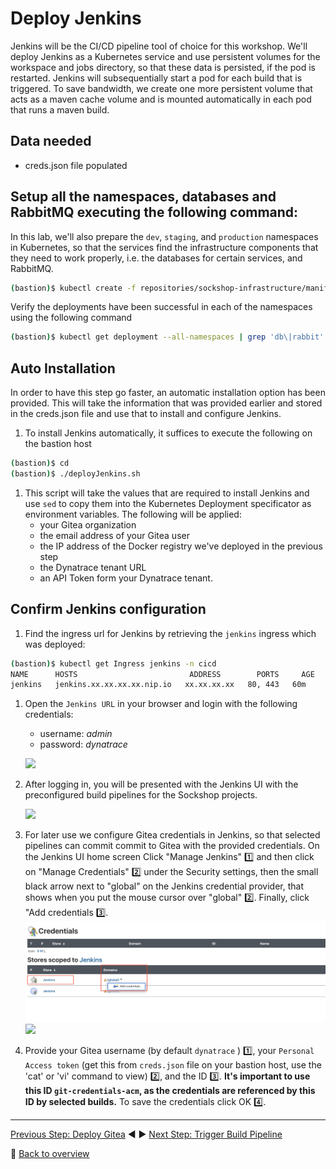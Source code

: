 # Deploy Jenkins

Jenkins will be the CI/CD pipeline tool of choice for this workshop. We'll deploy Jenkins as a Kubernetes service and use persistent volumes for the workspace and jobs directory, so that these data is persisted, if the pod is restarted. Jenkins will subsequentially start a pod for each build that is triggered. To save bandwidth, we create one more persistent volume that acts as a maven cache volume and is mounted automatically in each pod that runs a maven build.

## Data needed

* creds.json file populated

## Setup all the namespaces, databases and RabbitMQ executing the following command:

In this lab, we'll also prepare the `dev`, `staging`, and `production` namespaces in Kubernetes, so that the services find the infrastructure components that they need to work properly, i.e. the databases for certain services, and RabbitMQ. 

```bash
(bastion)$ kubectl create -f repositories/sockshop-infrastructure/manifests/
```

Verify the deployments have been successful in each of the namespaces using the following command

```bash
(bastion)$ kubectl get deployment --all-namespaces | grep 'db\|rabbit'
```

## Auto Installation
In order to have this step go faster, an automatic installation option has been provided. This will take the information that was provided earlier and stored in the creds.json file and use that to install and configure Jenkins. 

1. To install Jenkins automatically, it suffices to execute the following on the bastion host

```bash
(bastion)$ cd
(bastion)$ ./deployJenkins.sh
```

1. This script will take the values that are required to install Jenkins and use `sed` to copy them into the Kubernetes Deployment specificator as environment variables. The following will be applied:
    - your Gitea organization
    - the email address of your Gitea user
    - the IP address of the Docker registry we've deployed in the previous step
    - the Dynatrace tenant URL
    - an API Token form your Dynatrace tenant.

## Confirm Jenkins configuration

1. Find the ingress url for Jenkins by retrieving the `jenkins` ingress which was deployed:

```bash
(bastion)$ kubectl get Ingress jenkins -n cicd
NAME      HOSTS                         ADDRESS        PORTS     AGE
jenkins   jenkins.xx.xx.xx.xx.nip.io   xx.xx.xx.xx   80, 443   60m
```

1. Open the `Jenkins URL` in your browser and login with the following credentials:
    * username: *admin*
    * password: *dynatrace*

    ![](../assets/jenkins-ui-login.png)

1. After logging in, you will be presented with the Jenkins UI with the preconfigured build pipelines for the Sockshop projects.

    ![](../assets/jenkins-ui.png)

1. For later use we configure Gitea credentials in Jenkins, so that selected pipelines can commit commit to Gitea with the provided credentials. On the Jenkins UI home screen Click "Manage Jenkins" :one: and then click on "Manage Credentials" :two: under the Security settings, then the small black arrow next to "global" on the Jenkins credential provider, that shows when you put the mouse cursor over "global" :two:. Finally, click "Add credentials :three:.
    ![](../assets/jenkins-ui-add-credentials-provider.png)
    ![](../assets/jenkins-ui-add-credentials.png)

1. Provide your Gitea username (by default `dynatrace` ) :one:, your `Personal Access token` (get this from `creds.json` file on your bastion host, use the 'cat' or 'vi' command to view) :two:, and the ID :three:.
    **It's important to use this ID `git-credentials-acm`, as the credentials are referenced by this ID by selected builds.** To save the credentials click OK :four:.

---

[Previous Step: Deploy Gitea](../2_Deploy_Gitea) :arrow_backward: :arrow_forward: [Next Step: Trigger Build Pipeline](../4_Trigger_Build_Pipelines)

:arrow_up_small: [Back to overview](../)
